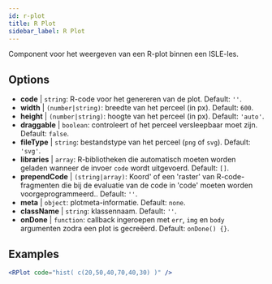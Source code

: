 ```yaml
---
id: r-plot
title: R Plot
sidebar_label: R Plot
---
```


Component voor het weergeven van een R-plot binnen een ISLE-les.

## Options

* __code__ | `string`: R-code voor het genereren van de plot. Default: `''`.
* __width__ | `(number|string)`: breedte van het perceel (in px). Default: `600`.
* __height__ | `(number|string)`: hoogte van het perceel (in px). Default: `'auto'`.
* __draggable__ | `boolean`: controleert of het perceel versleepbaar moet zijn. Default: `false`.
* __fileType__ | `string`: bestandstype van het perceel (`png` of `svg`). Default: `'svg'`.
* __libraries__ | `array`: R-bibliotheken die automatisch moeten worden geladen wanneer de invoer `code` wordt uitgevoerd. Default: `[]`.
* __prependCode__ | `(string|array)`: Koord' of een 'raster' van R-code-fragmenten die bij de evaluatie van de code in 'code' moeten worden voorgeprogrammeerd.. Default: `''`.
* __meta__ | `object`: plotmeta-informatie. Default: `none`.
* __className__ | `string`: klassennaam. Default: `''`.
* __onDone__ | `function`: callback ingeroepen met `err`, `img` en `body` argumenten zodra een plot is gecreëerd. Default: `onDone() {}`.


## Examples

```jsx live
<RPlot code="hist( c(20,50,40,70,40,30) )" />
```

